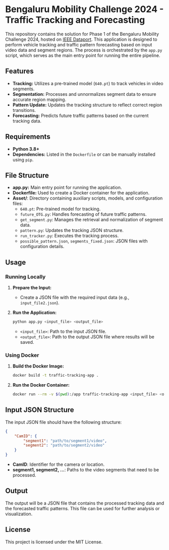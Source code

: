 # Bengaluru Mobility Challenge 2024 - Traffic Tracking and Forecasting
This repository contains the solution for Phase 1 of the Bengaluru Mobility Challenge 2024, hosted on [IEEE Dataport](https://ieee-dataport.org/competitions/bengaluru-mobility-challenge-2024).
This application is designed to perform vehicle tracking and traffic pattern forecasting based on input video data and segment regions. The process is orchestrated by the `app.py` script, which serves as the main entry point for running the entire pipeline.

## Features

- **Tracking:** Utilizes a pre-trained model (`640.pt`) to track vehicles in video segments.
- **Segmentation:** Processes and unnormalizes segment data to ensure accurate region mapping.
- **Pattern Update:** Updates the tracking structure to reflect correct region transitions.
- **Forecasting:** Predicts future traffic patterns based on the current tracking data.

## Requirements

- **Python 3.8+**
- **Dependencies:** Listed in the `Dockerfile` or can be manually installed using `pip`.

## File Structure

- **app.py:** Main entry point for running the application.
- **Dockerfile:** Used to create a Docker container for the application.
- **Asset/**: Directory containing auxiliary scripts, models, and configuration files:
  - `640.pt`: Pre-trained model for tracking.
  - `future_OTG.py`: Handles forecasting of future traffic patterns.
  - `get_segment.py`: Manages the retrieval and normalization of segment data.
  - `pattern.py`: Updates the tracking JSON structure.
  - `run_tracker.py`: Executes the tracking process.
  - `possible_pattern.json`, `segments_fixed.json`: JSON files with configuration details.

## Usage

### Running Locally

1. **Prepare the Input:**
   - Create a JSON file with the required input data (e.g., `input_file2.json`).

2. **Run the Application:**
   ```bash
   python app.py <input_file> <output_file>
   ```
   - `<input_file>`: Path to the input JSON file.
   - `<output_file>`: Path to the output JSON file where results will be saved.

### Using Docker

1. **Build the Docker Image:**
   ```bash
   docker build -t traffic-tracking-app .
   ```

2. **Run the Docker Container:**
   ```bash
   docker run --rm -v $(pwd):/app traffic-tracking-app <input_file> <output_file>
   ```

## Input JSON Structure

The input JSON file should have the following structure:

```json
{
    "CamID": {
        "segment1": "path/to/segment1/video",
        "segment2": "path/to/segment2/video"
    }
}
```

- **CamID**: Identifier for the camera or location.
- **segment1, segment2, ...**: Paths to the video segments that need to be processed.

## Output

The output will be a JSON file that contains the processed tracking data and the forecasted traffic patterns. This file can be used for further analysis or visualization.

## License

This project is licensed under the MIT License.
